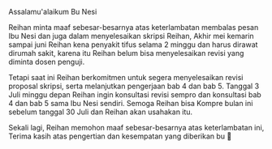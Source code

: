 Assalamu'alaikum Bu Nesi

Reihan minta maaf sebesar-besarnya atas keterlambatan membalas pesan Ibu Nesi dan juga dalam menyelesaikan skripsi Reihan, Akhir mei kemarin sampai juni Reihan kena penyakit tifus selama 2 minggu dan harus dirawat dirumah sakit, karena itu Reihan belum bisa menyelesaikan revisi yang diminta dosen penguji.

Tetapi saat ini Reihan berkomitmen untuk segera menyelesaikan revisi proposal skripsi, serta melanjutkan pengerjaan bab 4 dan bab 5. Tanggal 3 Juli minggu depan Reihan ingin konsultasi revisi sempro dan konsultasi bab 4 dan bab 5 sama Ibu Nesi sendiri. Semoga Reihan bisa Kompre bulan ini sebelum tanggal 30 Juli dan Reihan akan usahakan itu.

Sekali lagi, Reihan memohon maaf sebesar-besarnya atas keterlambatan ini, Terima kasih atas pengertian dan kesempatan yang diberikan bu 🙏